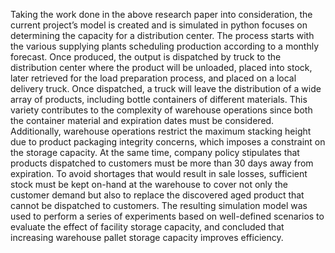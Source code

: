 Taking the work done in the above research paper into consideration, the current
project’s model is created and is simulated in python focuses on determining the capacity
for a distribution center. The process starts with the various supplying plants
scheduling production according to a monthly forecast. Once produced, the output
is dispatched by truck to the distribution center where the product will be unloaded,
placed into stock, later retrieved for the load preparation process, and placed on a
local delivery truck. Once dispatched, a truck will leave the distribution of a wide
array of products, including bottle containers of different materials. This variety contributes
to the complexity of warehouse operations since both the container material
and expiration dates must be considered. Additionally, warehouse operations restrict
the maximum stacking height due to product packaging integrity concerns, which
imposes a constraint on the storage capacity. At the same time, company policy
stipulates that products dispatched to customers must be more than 30 days away
from expiration. To avoid shortages that would result in sale losses, sufficient stock
must be kept on-hand at the warehouse to cover not only the customer demand but
also to replace the discovered aged product that cannot be dispatched to customers.
The resulting simulation model was used to perform a series of experiments based on
well-defined scenarios to evaluate the effect of facility storage capacity, and concluded
that increasing warehouse pallet storage capacity improves efficiency.
